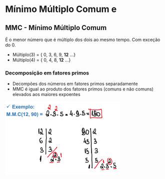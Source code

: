 # Mínimo Múltiplo Comum e 

## MMC - Mínimo Múltiplo Comum

É o menor número que é múltiplo dos dois ao mesmo tempo. Com exceção do 0.

- Múltiplo(3) = { 0, 3, 6, 9, **12** ...}
- Múltiplo(4) = { 0, 4, 8, **12** ...}

### Decomposição em fatores primos

- Decompões dos números em fatores primos separadamente
- MMC é igual ao produto dos fatores primos (comuns e não comuns) elevados aos maiores expoentes

![MMC](01-mmc-mdc__mmc_01.png)
